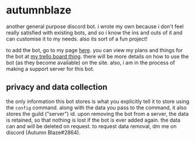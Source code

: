 # autumnblaze
another general purpose discord bot. i wrote my own because i don't feel really satisfied with existing bots, and so i know the ins and outs of it and can customise it to my needs. also its sort of a fun project!

to add the bot, go to my page [here](https://pcelestia.github.io/botsitelol/). you can view my plans and things for the bot at [my trello board thing](https://trello.com/b/6o7eZylC/autumnblaze-bot). there will be more details on how to use the bot (as they become available) on the site. also, i am in the process of making a support server for this bot.

## privacy and data collection
the only information this bot stores is what you explicitly tell it to store using the `config` command. along with the data you pass to the command, it also stores the guild ("server") id. upon removing the bot from a server, the data is retained, so that nothing is lost if the bot is ever added again. the data can and will be deleted on request. to request data removal, dm me on discord (Autumn Blaze#2864).
